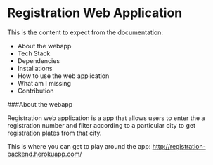 # Registration Web Application

 This is the content to expect from the documentation:

- About the webapp
- Tech Stack
- Dependencies
- Installations
- How to use the web application
- What am I missing
- Contribution


###About the webapp

Registration web application is a app that allows users to enter the a registration number and filter according to a particular city to get registration plates from that city.

This is where you can get to play around the app: http://registration-backend.herokuapp.com/

